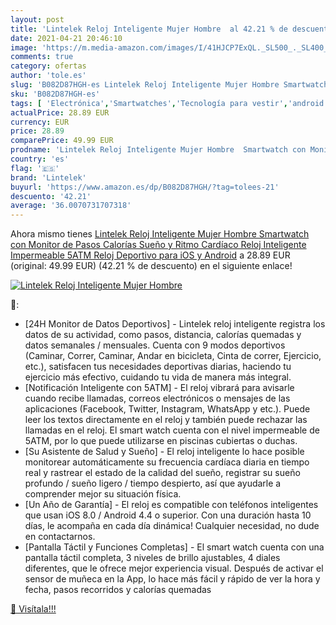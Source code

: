 ```yaml
---
layout: post
title: 'Lintelek Reloj Inteligente Mujer Hombre  al 42.21 % de descuento'
date: 2021-04-21 20:46:10
image: 'https://m.media-amazon.com/images/I/41HJCP7ExQL._SL500_._SL400_.jpg'
comments: true
category: ofertas
author: 'tole.es'
slug: 'B082D87HGH-es Lintelek Reloj Inteligente Mujer Hombre Smartwatch con...'
sku: 'B082D87HGH-es'
tags: [ 'Electrónica','Smartwatches','Tecnología para vestir','android','lintelek', ]
actualPrice: 28.89 EUR
currency: EUR
price: 28.89
comparePrice: 49.99 EUR
prodname: 'Lintelek Reloj Inteligente Mujer Hombre  Smartwatch con Monitor de Pasos  Calorías  Sueño y Ritmo Cardíaco  Reloj Inteligente Impermeable 5ATM  Reloj Deportivo para iOS y Android'
country: 'es'
flag: '🇪🇸'
brand: 'Lintelek'
buyurl: 'https://www.amazon.es/dp/B082D87HGH/?tag=tolees-21'
descuento: '42.21'
average: '36.0070731707318'
---
```


Ahora mismo tienes [Lintelek Reloj Inteligente Mujer Hombre  Smartwatch con Monitor de Pasos  Calorías  Sueño y Ritmo Cardíaco  Reloj Inteligente Impermeable 5ATM  Reloj Deportivo para iOS y Android](https://www.amazon.es/dp/B082D87HGH/?tag=tolees-21) a 28.89 EUR (original: 49.99 EUR) (42.21 %  de descuento) en el siguiente enlace!

[![Lintelek Reloj Inteligente Mujer Hombre ](https://m.media-amazon.com/images/I/41HJCP7ExQL._SL500_._SL400_.jpg)](https://www.amazon.es/dp/B082D87HGH/?tag=tolees-21)

🔎:

- [24H Monitor de Datos Deportivos] - Lintelek reloj inteligente registra los datos de su actividad, como pasos, distancia, calorías quemadas y datos semanales / mensuales. Cuenta con 9 modos deportivos (Caminar, Correr, Caminar, Andar en bicicleta, Cinta de correr, Ejercicio, etc.), satisfacen tus necesidades deportivas diarias, haciendo tu ejercicio más efectivo, cuidando tu vida de manera más integral.
- [Notificación Inteligente con 5ATM] - El reloj vibrará para avisarle cuando recibe llamadas, correos electrónicos o mensajes de las aplicaciones (Facebook, Twitter, Instagram, WhatsApp y etc.). Puede leer los textos directamente en el reloj y también puede rechazar las llamadas en el reloj. El smart watch cuenta con el nivel impermeable de 5ATM, por lo que puede utilizarse en piscinas cubiertas o duchas.
- [Su Asistente de Salud y Sueño] - El reloj inteligente lo hace posible monitorear automáticamente su frecuencia cardíaca diaria en tiempo real y rastrear el estado de la calidad del sueño, registrar su sueño profundo / sueño ligero / tiempo despierto, así que ayudarle a comprender mejor su situación física.
- [Un Año de Garantía] - El reloj es compatible con teléfonos inteligentes que usan iOS 8.0 / Android 4.4 o superior. Con una duración hasta 10 días, le acompaña en cada día dinámica! Cualquier necesidad, no dude en contactarnos.
- [Pantalla Táctil y Funciones Completas] - El smart watch cuenta con una pantalla táctil completa, 3 niveles de brillo ajustables, 4 diales diferentes, que le ofrece mejor experiencia visual. Después de activar el sensor de muñeca en la App, lo hace más fácil y rápido de ver la hora y fecha, pasos recorridos y calorías quemadas

[🛒 Visítala!!!](https://www.amazon.es/dp/B082D87HGH/?tag=tolees-21)
